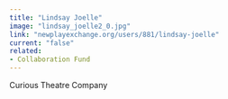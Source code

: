 ```yaml
---
title: "Lindsay Joelle"
image: "lindsay_joelle2_0.jpg"
link: "newplayexchange.org/users/881/lindsay-joelle"
current: "false"
related:
- Collaboration Fund
---
```


Curious Theatre Company

